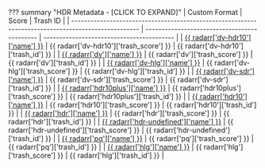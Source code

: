 ??? summary "HDR Metadata - [CLICK TO EXPAND]"
    | Custom Format                                                                                       | Score                                        | Trash ID                                  |
    | --------------------------------------------------------------------------------------------------- | -------------------------------------------- | ----------------------------------------- |
    | [{{ radarr['dv-hdr10']['name'] }}](/Radarr/Radarr-collection-of-custom-formats/#dv-hdr10)           | {{ radarr['dv-hdr10']['trash_score'] }}      | {{ radarr['dv-hdr10']['trash_id'] }}      |
    | [{{ radarr['dv']['name'] }}](/Radarr/Radarr-collection-of-custom-formats/#dv)                       | {{ radarr['dv']['trash_score'] }}            | {{ radarr['dv']['trash_id'] }}            |
    | [{{ radarr['dv-hlg']['name'] }}](/Radarr/Radarr-collection-of-custom-formats/#dv-hlg)               | {{ radarr['dv-hlg']['trash_score'] }}        | {{ radarr['dv-hlg']['trash_id'] }}        |
    | [{{ radarr['dv-sdr']['name'] }}](/Radarr/Radarr-collection-of-custom-formats/#dv-sdr)               | {{ radarr['dv-sdr']['trash_score'] }}        | {{ radarr['dv-sdr']['trash_id'] }}        |
    | [{{ radarr['hdr10plus']['name'] }}](/Radarr/Radarr-collection-of-custom-formats/#hdr10plus)         | {{ radarr['hdr10plus']['trash_score'] }}     | {{ radarr['hdr10plus']['trash_id'] }}     |
    | [{{ radarr['hdr10']['name'] }}](/Radarr/Radarr-collection-of-custom-formats/#hdr10)                 | {{ radarr['hdr10']['trash_score'] }}         | {{ radarr['hdr10']['trash_id'] }}         |
    | [{{ radarr['hdr']['name'] }}](/Radarr/Radarr-collection-of-custom-formats/#hdr)                     | {{ radarr['hdr']['trash_score'] }}           | {{ radarr['hdr']['trash_id'] }}           |
    | [{{ radarr['hdr-undefined']['name'] }}](/Radarr/Radarr-collection-of-custom-formats/#hdr-undefined) | {{ radarr['hdr-undefined']['trash_score'] }} | {{ radarr['hdr-undefined']['trash_id'] }} |
    | [{{ radarr['pq']['name'] }}](/Radarr/Radarr-collection-of-custom-formats/#pq)                       | {{ radarr['pq']['trash_score'] }}            | {{ radarr['pq']['trash_id'] }}            |
    | [{{ radarr['hlg']['name'] }}](/Radarr/Radarr-collection-of-custom-formats/#hlg)                     | {{ radarr['hlg']['trash_score'] }}           | {{ radarr['hlg']['trash_id'] }}           |
